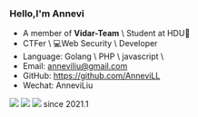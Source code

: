 ### Hello,I'm Annevi

- A member of  **Vidar-Team** \  Student at HDU🏫
- CTFer \ 💻Web Security \ Developer 
- Language: Golang \ PHP \ javascript \
- Email: anneviliu@gmail.com
- GitHub: https://github.com/AnneviLL
- Wechat: AnneviLiu

<img algin="left" src="https://github-readme-stats.vercel.app/api/top-langs/?username=AnneviLL&layout=compact&theme=onedark&hide=html"/>
<img src="https://github-readme-stats.vercel.app/api/wakatime?username=Annevi&theme=onedark"/>
<img src="https://profile-counter.glitch.me/AnneviLL/count.svg"/>
since 2021.1
